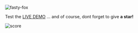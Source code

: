 ![fasty-fox](https://user-images.githubusercontent.com/25417015/114874766-4daadb00-9e05-11eb-9f02-026a1f93ca36.jpg)

Test the [LIVE DEMO](https://soringfs.github.io/fastyfox/)
... and of course, dont forget to give **a star!**

![score](https://user-images.githubusercontent.com/25417015/114903489-88ba0800-9e1f-11eb-8004-7449abf4c277.png)
